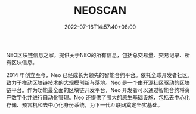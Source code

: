 ﻿---
weight: 
title: "NEOSCAN"
description: "NEO区块链信息之家，提供关于NEO的所有信息，包括总交易量、交易记录、所有区块信息"
date: 2022-07-16T14:57:40+08:00
lastmod: 2022-07-16T14:57:40+08:00
draft: false
authors: ["Simon"]
featuredImage: "neoscan.png"
link: "https://neoscan.io/"
tags: ["区块链浏览器","NEOSCAN"]
categories: ["navigation"]
navigation: ["区块链浏览器"]
lightgallery: true
toc: true
pinned: false
recommend: false
recommend1: false
---
NEO区块链信息之家，提供关于NEO的所有信息，包括总交易量、交易记录、所有区块信息。

2014 年创立至今，Neo 已经成长为领先的智能合约平台。依托全球开发者社区，致力于推动区块链技术的大规模创新与落地。Neo 是一个由开源社区驱动的区块链平台。作为功能最全面的区块链开发平台，Neo 开发者可以通过智能合约将资产数字化并进行自动化管理。Neo 还提供了强大的原生基础设施，包括去中心化存储、预言机和去中心化身份系统，为下一代互联网奠定坚实基础。